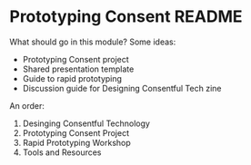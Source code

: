 # Prototyping Consent README

What should go in this module? Some ideas:
- Prototyping Consent project
- Shared presentation template
- Guide to rapid prototyping
- Discussion guide for Designing Consentful Tech zine

An order:
1. Desinging Consentful Technology
2. Prototyping Consent Project
3. Rapid Prototyping Workshop
4. Tools and Resources